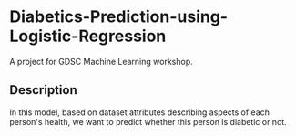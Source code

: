 # Diabetics-Prediction-using-Logistic-Regression
A project for GDSC Machine Learning workshop. 

## Description
In this model, based on dataset attributes describing aspects of each person's health, we want to predict whether this person is diabetic or not.

